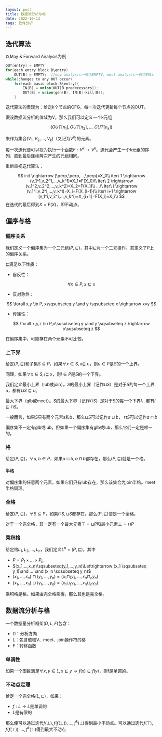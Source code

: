 ```yaml
---
layout: post
title: 数据流分析与格
date: 2022-10-13
tags: 软件分析
---
```


## 迭代算法

以May & Forward Analysis为例

```c++
OUT[entry] = EMPTY
for(each entry block B\entry)
	OUT[B] = EMPTY;  //may analysis一般为EMPTY, must analysis一般为FULL
while(changes to any OUT occur)
	for(each basic block B\entry){
		IN[B] = union(OUT[B.predecessors]);
		OUT[B] = union(gen(B), IN[B]-kill(B));
	}
```

迭代算法的表现为：给定k个节点的CFG，每一次迭代更新每个节点的OUT。

假设数据流分析的值域为V，那么我们可以定义一个k元组


$$
(OUT[n_1],OUT[n_2],...,OUT[n_k])
$$


来作为集合$(V_1,V_2,...,V_k)$（又记为$V^k$)的元素。

每一次迭代便可以视为执行一个函数$F:V^k \rightarrow V^k$。迭代会产生一个k元组的序列，直到最后连续两次产生的元组相同。

重新审视迭代算法：


$$
init \rightarrow (\perp,\perp,...,\perp)=X_0\\
iter\ 1 \rightarrow (v_1^1,v_2^1,...,v_k^1)=X_1=F(X_0)\\
iter\ 2 \rightarrow (v_1^2,v_2^2,...,v_k^2)=X_2=F(X_1)\\
...\\
iter\ i \rightarrow (v_1^i,v_2^i,...,v_k^i)=X_i=F(X_{i-1})\\
iter\ i+1 \rightarrow (v_1^i,v_2^i,...,v_k^i)=X_{i+1}=F(X_i)=X_i\\
$$
在迭代的最后得到$X=F(X)$，即不动点。

## 偏序与格

### 偏序关系

我们定义一个偏序集为一个二元组$(P,\sqsubseteq)$，其中$\sqsubseteq$为一个二元操作，其定义了$P$上的偏序关系。

$\sqsubseteq$满足以下性质：

- 自反性：

  

$$
\forall x \in P,x\sqsubseteq x
$$



- 反对称性：


$$
\forall x,y \in P, x\sqsubseteq y \and y \sqsubseteq x \rightarrow x=y
$$


- 传递性：


$$
\forall x,y,z \in P,x\sqsubseteq y \and y \sqsubseteq z \rightarrow x\sqsubseteq z
$$


在偏序集中，可能存在两个元素不可比较。

### 上下界

给定$(P,\sqsubseteq)$和子集$S \subseteq P$，如果$\forall x \in S,x\sqsubseteq$ u，则$u\in P$是$S$的一个上界。

同理，如果$\forall x \in S,l\sqsubseteq$ x，则$l\in P$是$S$的一个下界。

我们定义最小上界（lub或join）。$S$的最小上界（记作$\sqcup S$）是对于$S$的每一个上界$u$，都有$\sqcup S \sqsubseteq u$。

最大下界（glb或meet）。$S$的最大下界（记作$\sqcap S$）是对于$S$的每一个下界$l$，都有$l \sqsubseteq \sqcap S$。

一般而言，如果$S$只有两个元素a和b，那么$\sqcup S$可以记作$a\sqcup b$， $\sqcap S$可以记作$a\sqcap b$

偏序集不一定有glb或lub，但如果一个偏序集有glb或lub，那么它们一定是唯一的。

### 格

给定$(P,\sqsubseteq)$，$\forall a,b \in P$，如果$a\sqcup b, a\sqcap b$都存在，那么$(P,\sqsubseteq)$就是一个格。

#### 半格

对偏序集的任意两个元素，如果它们只有lub存在，那么该集合为join半格。meet半格同理。

### 全格

给定$(P,\sqsubseteq)$，$\forall S \subseteq P$，如果$\sqcap S, \sqcup S$都存在，那么$(P,\sqsubseteq)$便是一个全格。

对于一个完全格，其一定有一个最大元素$\top=\sqcup P$和最小元素$\bot =\sqcap P$

### 乘积格

给定格$L_1,L_2,...,L_n$，我们定义$L^n=(P,\sqsubseteq)$，其中

- $P=P_1 \times ... \times P_n$
- $(x_1,...,x_n)\sqsubseteq(y_1,...,y_n)\Leftrightarrow (x_1 \sqsubseteq y_1)\and ... \and (x_n \sqsubseteq y_n)$
- $(x_1,...,x_n)\sqcap(y_1,...,y_n) = (x_1 \sqcap_1 y_1,...,x_n \sqcap_n y_n)$
- $(x_1,...,x_n)\sqcup(y_1,...,y_n) = (x_1 \sqcup_1 y_1,...,x_n \sqcup_n y_n)$

乘积格是格。如果由完全格乘得，那么其也是完全格。

## 数据流分析与格

一个数据量分析框架$(D,L,F)$包含：

- D：分析方向
- L：包含值域V、meet、join操作符的格
- F：转移函数

### 单调性

如果一个函数满足$\forall x,y \in L,x\sqsubseteq y \rightarrow f(x)\sqsubseteq f(y)$，则f是单调的。

### 不动点定理

给定一个完全格$(L,\sqsubseteq)$，如果：

- $f:L\rightarrow L$是单调的
- $L$是有限的

那么便可以通过迭代$f(\bot),f(f(\bot)),...,f^k(\bot)$得到最小不动点。可以通过迭代$f(\top),f(f(\top)),...,f^k(\top)$得到最大不动点